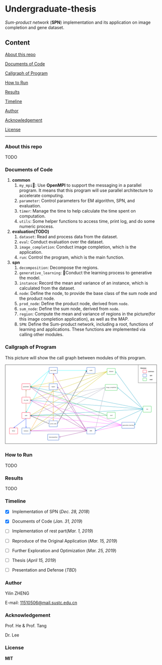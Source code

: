 # Undergraduate-thesis

*Sum-product network* (**SPN**) implementation and its application on image completion and gene dataset.

## Content

[About this repo](#about-this-repo)

[Documents of Code](#documents-of-code)

[Callgraph of Program](#callgraph-of-program)

[How to Run](#how-to-run)

[Results](#results)

[Timeline](#timeline)

[Author](#author)

[Acknowledgement](#acknowledgement)

[License](#license)

---

### About this repo

TODO

### Documents of Code

1. **common**
   1. `my_mpi`: Use **OpenMPI** to support the messaging in a parallel program. It means that this program will use parallel architecture to accelerate computing.
   2. `parameter`: Control parameters for EM algorithm, SPN, and evaluation.
   3. `timer`: Manage the time to help calculate the time spent on computation.
   4. `utils`: Some helper functions to access time, print log, and do some numeric process.
2. **evaluation(TODO)**
   1. `dataset`: Read and process data from the dataset.
   2. `eval`: Conduct evaluation over the dataset.
   3. `image_completion`: Conduct image completion, which is the application.
   4. `run`: Control the program, which is the main function.
3. **spn**
   1. `decomposition`: Decompose the regions.
   2. `generative_learning`: Conduct the learning process to generative the model.
   3. `instance`: Record the mean and variance of an instance, which is calculated from the dataset.
   4. `node`: Define the node, to provide the base class of the sum node and the product node.
   5. `prod_node`: Define the product node, derived from `node`.
   6. `sum_node`: Define the sum node, derived from `node`.
   7. `region`: Compute the mean and variance of regions in the picture(for this image completion application), as well as the MAP.
   8. `SPN`: Define the Sum-product network, including a root, functions of learning and applications. These functions are implemented via calling other modules.

### Callgraph of Program

This picture will show the call graph between modules of this program.

![Call graph of SPN](./figures/spn_callgraph.png)

### How to Run

TODO

### Results

TODO

### Timeline

- [x] Implementation of SPN (*Dec. 28, 2018*)

- [x] Documents of Code (*Jan. 31, 2019*)

- [ ] Implementation of rest part(*Mar. 1, 2019*)

- [ ] Reproduce of the Original Application (*Mar. 15, 2019*)

- [ ] Further Exploration and Optimization (*Mar. 25, 2019*)

- [ ] Thesis (*April 15, 2019*)

- [ ] Presentation and Defense (*TBD*)

### Author

Yilin ZHENG  

E-mail: 11510506@mail.sustc.edu.cn

### Acknowledgement

Prof. He & Prof. Tang

Dr. Lee

### License

**MIT**